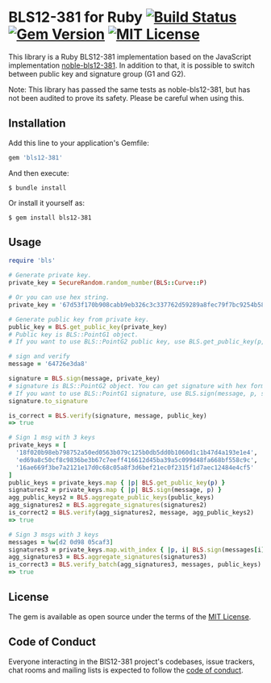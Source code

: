 # BLS12-381 for Ruby [![Build Status](https://github.com/azuchi/bls12-381/actions/workflows/main.yml/badge.svg?branch=main)](https://github.com/azuchi/bls12-381/actions/workflows/main.yml/badge.svg?branch=main) [![Gem Version](https://badge.fury.io/rb/bls12-381.svg)](https://badge.fury.io/rb/bls12-381) [![MIT License](http://img.shields.io/badge/license-MIT-blue.svg?style=flat)](LICENSE)

This library is a Ruby BLS12-381 implementation based on the JavaScript implementation [noble-bls12-381](https://github.com/paulmillr/noble-bls12-381).
In addition to that, it is possible to switch between public key and signature group (G1 and G2).

Note: This library has passed the same tests as noble-bls12-381, but has not been audited to prove its safety.
Please be careful when using this.

## Installation

Add this line to your application's Gemfile:

```ruby
gem 'bls12-381'
```

And then execute:

    $ bundle install

Or install it yourself as:

    $ gem install bls12-381

## Usage

```ruby
require 'bls'

# Generate private key.
private_key = SecureRandom.random_number(BLS::Curve::P)

# Or you can use hex string.
private_key = '67d53f170b908cabb9eb326c3c337762d59289a8fec79f7bc9254b584b73265c'

# Generate public key from private key.
public_key = BLS.get_public_key(private_key)
# Public key is BLS::PointG1 object.
# If you want to use BLS::PointG2 public key, use BLS.get_public_key(p, key_type: :g2)

# sign and verify
message = '64726e3da8'

signature = BLS.sign(message, private_key)
# signature is BLS::PointG2 object. You can get signature with hex format using #to_hex method.
# If you want to use BLS::PointG1 signature, use BLS.sign(message, p, sig_type: :g1)
signature.to_signature

is_correct = BLS.verify(signature, message, public_key)
=> true

# Sign 1 msg with 3 keys
private_keys = [
  '18f020b98eb798752a50ed0563b079c125b0db5dd0b1060d1c1b47d4a193e1e4',
  'ed69a8c50cf8c9836be3b67c7eeff416612d45ba39a5c099d48fa668bf558c9c',
  '16ae669f3be7a2121e17d0c68c05a8f3d6bef21ec0f2315f1d7aec12484e4cf5'
]
public_keys = private_keys.map { |p| BLS.get_public_key(p) }
signatures2 = private_keys.map { |p| BLS.sign(message, p) }
agg_public_keys2 = BLS.aggregate_public_keys(public_keys)
agg_signatures2 = BLS.aggregate_signatures(signatures2)
is_correct2 = BLS.verify(agg_signatures2, message, agg_public_keys2)
=> true

# Sign 3 msgs with 3 keys
messages = %w[d2 0d98 05caf3]
signatures3 = private_keys.map.with_index { |p, i| BLS.sign(messages[i], p)}
agg_signatures3 = BLS.aggregate_signatures(signatures3)
is_correct3 = BLS.verify_batch(agg_signatures3, messages, public_keys)
=> true
```

## License

The gem is available as open source under the terms of the [MIT License](https://opensource.org/licenses/MIT).

## Code of Conduct

Everyone interacting in the BlS12-381 project's codebases, issue trackers, chat rooms and mailing lists is expected to follow the [code of conduct](https://github.com/[USERNAME]/bls12-381/blob/master/CODE_OF_CONDUCT.md).

